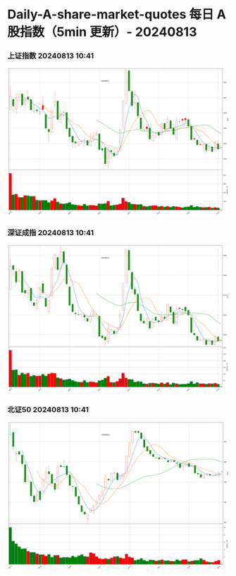 
# Daily-A-share-market-quotes 每日 A 股指数（5min 更新）- 20240813

### 上证指数 20240813 10:41
![](./fig/2024/8/20240813-sh000001.png)

### 深证成指 20240813 10:41
![](./fig/2024/8/20240813-sz399001.png)

### 北证50 20240813 10:41
![](./fig/2024/8/20240813-bj899050.png)
